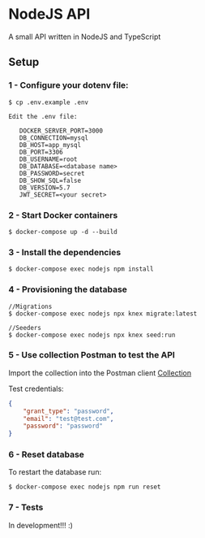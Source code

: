 # NodeJS API
A small API written in NodeJS and TypeScript


## Setup
### 1 - Configure your dotenv file:
```
$ cp .env.example .env

Edit the .env file:

   DOCKER_SERVER_PORT=3000
   DB_CONNECTION=mysql
   DB_HOST=app_mysql
   DB_PORT=3306
   DB_USERNAME=root
   DB_DATABASE=<database name>
   DB_PASSWORD=secret
   DB_SHOW_SQL=false
   DB_VERSION=5.7
   JWT_SECRET=<your secret>
```

### 2 - Start Docker containers
```
$ docker-compose up -d --build
```

### 3 - Install the dependencies
```
$ docker-compose exec nodejs npm install
```

### 4 - Provisioning the database
```
//Migrations
$ docker-compose exec nodejs npx knex migrate:latest

//Seeders
$ docker-compose exec nodejs npx knex seed:run
```

### 5 - Use collection Postman to test the API
Import the collection into the Postman client [Collection](https://www.getpostman.com/collections/36825d4962e67c5e9c8f)

Test credentials:
```json
{
    "grant_type": "password",
    "email": "test@test.com",
    "password": "password"
}
```

### 6 - Reset database
To restart the database run:
```
$ docker-compose exec nodejs npm run reset
```

### 7 - Tests
In development!!! :)
